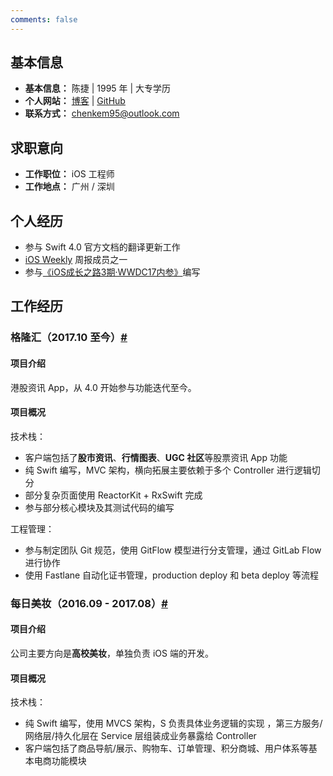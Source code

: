 ```yaml
---
comments: false
---
```


## 基本信息

- **基本信息：** 陈捷 | 1995 年 | 大专学历 
- **个人网站：** [博客](https://kemchenj.github.io) | [GitHub](https://github.com/kemchenj)
- **联系方式：** [chenkem95@outlook.com](mailto:chenkem95@outlook.com)

## 求职意向

* **工作职位：** iOS 工程师
* **工作地点：** 广州 / 深圳

## 个人经历

* 参与 Swift 4.0 官方文档的翻译更新工作
* [iOS Weekly](https://github.com/SwiftOldDriver/iOS-Weekly) 周报成员之一
* 参与[《iOS成长之路3期·WWDC17内参》](http://www.jianshu.com/p/6bb742d705c0)编写

## 工作经历

### 格隆汇（2017.10 至今）[#](https://itunes.apple.com/hk/app/格隆汇-港股财经资讯/id923859358?mt=8)

#### 项目介绍

港股资讯 App，从 4.0 开始参与功能迭代至今。

#### 项目概况

技术栈：

* 客户端包括了**股市资讯**、**行情图表**、**UGC 社区**等股票资讯 App 功能
* 纯 Swift 编写，MVC 架构，横向拓展主要依赖于多个 Controller 进行逻辑切分
* 部分复杂页面使用 ReactorKit + RxSwift 完成
* 参与部分核心模块及其测试代码的编写

工程管理：

* 参与制定团队 Git 规范，使用 GitFlow 模型进行分支管理，通过 GitLab Flow 进行协作
* 使用 Fastlane 自动化证书管理，production deploy 和 beta deploy 等流程

### 每日美妆（2016.09 - 2017.08）[#](https://itunes.apple.com/cn/app/%E6%AF%8F%E6%97%A5%E7%BE%8E%E5%A6%86/id1146429761?l=en&amp;mt=8) 

#### 项目介绍

公司主要方向是**高校美妆**，单独负责 iOS 端的开发。

#### 项目概况

技术栈：

* 纯 Swift 编写，使用 MVCS 架构，S 负责具体业务逻辑的实现 ，第三方服务/网络层/持久化层在 Service 层组装成业务暴露给 Controller
* 客户端包括了商品导航/展示、购物车、订单管理、积分商城、用户体系等基本电商功能模块
